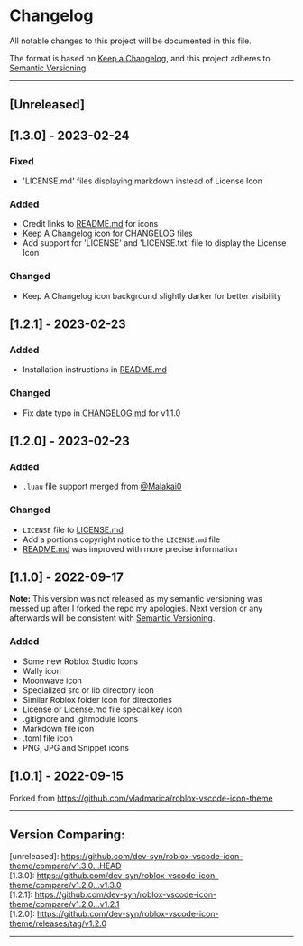 # Changelog

All notable changes to this project will be documented in this file.

The format is based on [Keep a Changelog](https://keepachangelog.com/en/1.0.0/),
and this project adheres to [Semantic Versioning](https://semver.org/spec/v2.0.0.html).

___

## [Unreleased]

## [1.3.0] - 2023-02-24
### Fixed
- 'LICENSE.md' files displaying markdown instead of License Icon
### Added
- Credit links to [README.md](README.md) for icons
- Keep A Changelog icon for CHANGELOG files
- Add support for 'LICENSE' and 'LICENSE.txt' file to display the License Icon
### Changed
- Keep A Changelog icon background slightly darker for better visibility
## [1.2.1] - 2023-02-23
### Added
- Installation instructions in [README.md](README.md)
### Changed
- Fix date typo in [CHANGELOG.md](CHANGELOG.md) for v1.1.0

## [1.2.0] - 2023-02-23
### Added
- `.luau` file support merged from [@Malakai0](https://github.com/Malakai0)
### Changed
- `LICENSE` file to [LICENSE.md](LICENSE.md)
- Add a portions copyright notice to the `LICENSE.md` file
- [README.md](README.md) was improved with more precise information

## [1.1.0] - 2022-09-17
**Note:** This version was not released as my semantic versioning was messed up
after I forked the repo my apologies. Next version or any afterwards will be consistent with [Semantic Versioning](https://semver.org).
### Added
- Some new Roblox Studio Icons
- Wally icon
- Moonwave icon
- Specialized src or lib directory icon
- Similar Roblox folder icon for directories
- License or License.md file special key icon
- .gitignore and .gitmodule icons
- Markdown file icon
- .toml file icon
- PNG, JPG and Snippet icons

## [1.0.1] - 2022-09-15
Forked from https://github.com/vladmarica/roblox-vscode-icon-theme
___

## Version Comparing:

[unreleased]\: <https://github.com/dev-syn/roblox-vscode-icon-theme/compare/v1.3.0...HEAD>  
[1.3.0]\: <https://github.com/dev-syn/roblox-vscode-icon-theme/compare/v1.2.0...v1.3.0>  
[1.2.1]\: <https://github.com/dev-syn/roblox-vscode-icon-theme/compare/v1.2.0...v1.2.1>  
[1.2.0]\: <https://github.com/dev-syn/roblox-vscode-icon-theme/releases/tag/v1.2.0>  
___